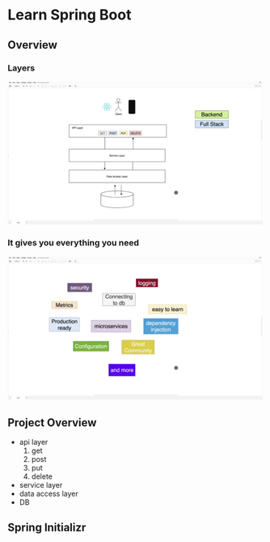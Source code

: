 # Learn Spring Boot

## Overview

### Layers

![backend-and-full-stack](./image/backend-and-full-stack.png)

### It gives you everything you need

![everythingyouneed](./image/everythingyouneed.png)

## Project Overview

-   api layer
    1. get
    2. post
    3. put
    4. delete
-   service layer
-   data access layer
-   DB

## Spring Initializr

